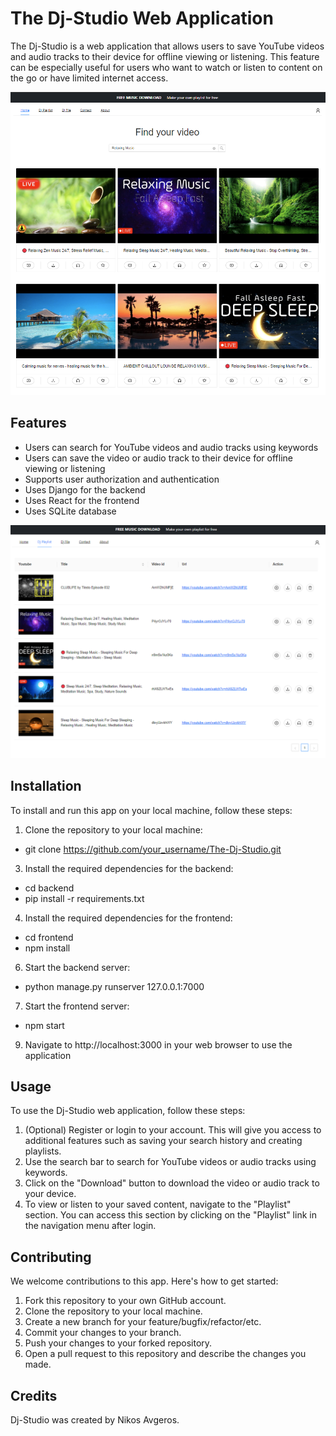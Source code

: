 # The Dj-Studio Web Application

The Dj-Studio is a web application that allows users to save YouTube videos and audio tracks to their device for offline viewing or listening. This feature can be especially useful for users who want to watch or listen to content on the go or have limited internet access.

![Dj-Studio Home Page](images/home.png)

## Features

- Users can search for YouTube videos and audio tracks using keywords
- Users can save the video or audio track to their device for offline viewing or listening
- Supports user authorization and authentication
- Uses Django for the backend
- Uses React for the frontend
- Uses SQLite database

![Dj-Studio Playlist Page](images/playlist.png)

## Installation

To install and run this app on your local machine, follow these steps:

1. Clone the repository to your local machine:
- git clone https://github.com/your_username/The-Dj-Studio.git
3. Install the required dependencies for the backend:
- cd backend 
- pip install -r requirements.txt
4. Install the required dependencies for the frontend: 
- cd frontend 
- npm install
6. Start the backend server: 
- python manage.py runserver 127.0.0.1:7000
7. Start the frontend server: 
- npm start
9. Navigate to http://localhost:3000 in your web browser to use the application


## Usage

To use the Dj-Studio web application, follow these steps:

1. (Optional) Register or login to your account. This will give you access to additional features such as saving your search history and creating playlists.
2. Use the search bar to search for YouTube videos or audio tracks using keywords.
3. Click on the "Download" button to download the video or audio track to your device.
4. To view or listen to your saved content, navigate to the "Playlist" section. You can access this section by clicking on the "Playlist" link in the navigation menu after login.

## Contributing

We welcome contributions to this app. Here's how to get started:

1. Fork this repository to your own GitHub account.
2. Clone the repository to your local machine.
3. Create a new branch for your feature/bugfix/refactor/etc.
4. Commit your changes to your branch.
5. Push your changes to your forked repository.
6. Open a pull request to this repository and describe the changes you made.

## Credits

Dj-Studio was created by Nikos Avgeros.
